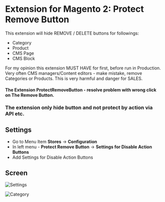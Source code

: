 # Extension for Magento 2: Protect Remove Button

This extension will hide REMOVE / DELETE buttons for followings:
- Category
- Product
- CMS Page
- CMS Block


For my opinion this extension MUST HAVE for first, before run in Production.
Very often CMS managers/Content editors - make mistake, remove Categories or Products.
This is very harmful and danger for SALES.


#### The Extension ProtectRemoveButton - resolve problem with wrong click on The Remove Button.

### The extension only hide button and not protect by action via API etc.

## Settings

- Go to Menu Item **Stores** -> **Configuration**
- In left menu - **Protect Remove Button** -> **Settings for Disable Action Buttons**
- Add Settings for Disable Action Buttons



## Screen
![Settings](https://image.prntscr.com/image/OLEGqAyZSmSH2TDonsxiFA.png)


![Category](https://image.prntscr.com/image/9OFv4ULdQTycELo_dWC5_g.png)
